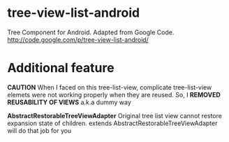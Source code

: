 tree-view-list-android
======================

Tree Component for Android.  Adapted from Google Code.  http://code.google.com/p/tree-view-list-android/

Additional feature
==================

**CAUTION**
When I faced on this tree-list-view, complicate tree-list-view elemets were not working properly when they are reused.
So, I **REMOVED REUSABILITY OF VIEWS** a.k.a dummy way
 

**AbstractRestorableTreeViewAdapter**
Original tree list view cannot restore expansion state of children.
extends AbstractRestorableTreeViewAdapter will do that job for you
